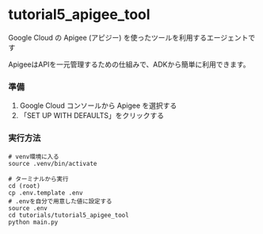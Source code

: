 # tutorial5_apigee_tool

Google Cloud の Apigee (アピジー) を使ったツールを利用するエージェントです

ApigeeはAPIを一元管理するための仕組みで、ADKから簡単に利用できます。

### 準備
1. Google Cloud コンソールから Apigee を選択する
2. 「SET UP WITH DEFAULTS」をクリックする

### 実行方法
```
# venv環境に入る
source .venv/bin/activate

# ターミナルから実行
cd (root)
cp .env.template .env
# .envを自分で用意した値に設定する
source .env
cd tutorials/tutorial5_apigee_tool
python main.py
```
